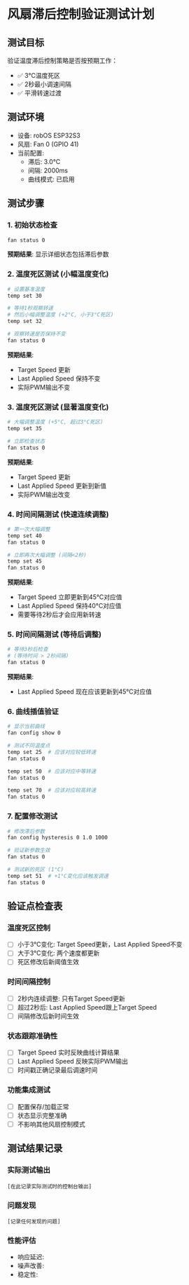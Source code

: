 # 风扇滞后控制验证测试计划

## 测试目标
验证温度滞后控制策略是否按预期工作：
- ✅ 3°C温度死区
- ✅ 2秒最小调速间隔
- ✅ 平滑转速过渡

## 测试环境
- 设备: robOS ESP32S3
- 风扇: Fan 0 (GPIO 41)
- 当前配置: 
  - 滞后: 3.0°C
  - 间隔: 2000ms
  - 曲线模式: 已启用

## 测试步骤

### 1. 初始状态检查
```bash
fan status 0
```
**预期结果**: 显示详细状态包括滞后参数

### 2. 温度死区测试 (小幅温度变化)
```bash
# 设置基准温度
temp set 30

# 等待1秒观察转速
# 然后小幅调整温度 (+2°C, 小于3°C死区)
temp set 32

# 观察转速是否保持不变
fan status 0
```
**预期结果**: 
- Target Speed 更新
- Last Applied Speed 保持不变
- 实际PWM输出不变

### 3. 温度死区测试 (显著温度变化)
```bash
# 大幅调整温度 (+5°C, 超过3°C死区)
temp set 35

# 立即检查状态
fan status 0
```
**预期结果**:
- Target Speed 更新
- Last Applied Speed 更新到新值
- 实际PWM输出改变

### 4. 时间间隔测试 (快速连续调整)
```bash
# 第一次大幅调整
temp set 40
fan status 0

# 立即再次大幅调整 (间隔<2秒)
temp set 45
fan status 0
```
**预期结果**:
- Target Speed 立即更新到45°C对应值
- Last Applied Speed 保持40°C对应值
- 需要等待2秒后才会应用新转速

### 5. 时间间隔测试 (等待后调整)
```bash
# 等待3秒后检查
# (等待时间 > 2秒间隔)
fan status 0
```
**预期结果**:
- Last Applied Speed 现在应该更新到45°C对应值

### 6. 曲线插值验证
```bash
# 显示当前曲线
fan config show 0

# 测试不同温度点
temp set 25  # 应该对应较低转速
fan status 0

temp set 50  # 应该对应中等转速  
fan status 0

temp set 70  # 应该对应较高转速
fan status 0
```

### 7. 配置修改测试
```bash
# 修改滞后参数
fan config hysteresis 0 1.0 1000

# 验证新参数生效
fan status 0

# 测试新的死区 (1°C)
temp set 51  # +1°C变化应该触发调速
fan status 0
```

## 验证点检查表

### 温度死区控制
- [ ] 小于3°C变化: Target Speed更新，Last Applied Speed不变
- [ ] 大于3°C变化: 两个速度都更新
- [ ] 死区修改后新阈值生效

### 时间间隔控制  
- [ ] 2秒内连续调整: 只有Target Speed更新
- [ ] 超过2秒后: Last Applied Speed跟上Target Speed
- [ ] 间隔修改后新时间生效

### 状态跟踪准确性
- [ ] Target Speed 实时反映曲线计算结果
- [ ] Last Applied Speed 反映实际PWM输出
- [ ] 时间戳正确记录最后调速时间

### 功能集成测试
- [ ] 配置保存/加载正常
- [ ] 状态显示完整准确
- [ ] 不影响其他风扇控制模式

## 测试结果记录

### 实际测试输出
```
[在此记录实际测试时的控制台输出]
```

### 问题发现
```
[记录任何发现的问题]
```

### 性能评估
- 响应延迟: 
- 噪声改善: 
- 稳定性: